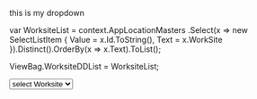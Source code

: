 this is my dropdown 

var WorksiteList = context.AppLocationMasters
    .Select(x => new SelectListItem
    {
        Value = x.Id.ToString(),
        Text = x.WorkSite
    }).Distinct().OrderBy(x => x.Text).ToList();


ViewBag.WorksiteDDList = WorksiteList;

 <select  asp-items="@ViewBag.WorksiteDDList" class="form-control custom-select" name="WorksiteName">
<option value="">select Worksite</option>
</select>
 </div>
